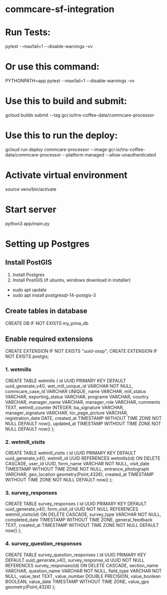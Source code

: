 # commcare-sf-integration

# Run Tests: 
pytest --maxfail=1 --disable-warnings -vv
# Or use this command: 
PYTHONPATH=app pytest --maxfail=1 --disable-warnings -vv
# Use this to build and submit: 
gcloud builds submit --tag gcr.io/tns-coffee-data/commcare-processor
# Use this to run the deploy: 
gcloud run deploy commcare-processor --image gcr.io/tns-coffee-data/commcare-processor --platform managed --allow-unauthenticated


# Activate virtual environment
source venv/bin/activate

# Start server 
python3 app/main.py


# Setting up Postgres

## Install PostGIS 
1. Install Postgres
2. Install PostGIS (if ubuntu, windows download in installer)

 - sudo apt update
 - sudo apt install postgresql-14-postgis-3


## Create tables in database

CREATE DB IF NOT EXISTS my_pima_db


## Enable required extensions
CREATE EXTENSION IF NOT EXISTS "uuid-ossp";
CREATE EXTENSION IF NOT EXISTS postgis;

### 1. wetmills
CREATE TABLE wetmills (
  id UUID PRIMARY KEY DEFAULT uuid_generate_v4(),
  wet_mill_unique_id VARCHAR NOT NULL,
  commcare_case_id VARCHAR UNIQUE,
  name VARCHAR,
  mill_status VARCHAR,
  exporting_status VARCHAR,
  programe VARCHAR,
  country VARCHAR,
  manager_name VARCHAR,
  manager_role VARCHAR,
  comments TEXT,
  wetmill_counter INTEGER,
  ba_signature VARCHAR,
  manager_signature VARCHAR,
  tor_page_picture VARCHAR,
  registration_date DATE,
  created_at TIMESTAMP WITHOUT TIME ZONE NOT NULL DEFAULT now(),
  updated_at TIMESTAMP WITHOUT TIME ZONE NOT NULL DEFAULT now()
);

### 2. wetmill_visits
CREATE TABLE wetmill_visits (
  id UUID PRIMARY KEY DEFAULT uuid_generate_v4(),
  wetmill_id UUID REFERENCES wetmills(id) ON DELETE CASCADE,
  user_id UUID,
  form_name VARCHAR NOT NULL,
  visit_date TIMESTAMP WITHOUT TIME ZONE NOT NULL,
  entrance_photograph VARCHAR,
  geo_location geometry(Point,4326),
  created_at TIMESTAMP WITHOUT TIME ZONE NOT NULL DEFAULT now()
);

### 3. survey_responses
CREATE TABLE survey_responses (
  id UUID PRIMARY KEY DEFAULT uuid_generate_v4(),
  form_visit_id UUID NOT NULL REFERENCES wetmill_visits(id) ON DELETE CASCADE,
  survey_type VARCHAR NOT NULL,
  completed_date TIMESTAMP WITHOUT TIME ZONE,
  general_feedback TEXT,
  created_at TIMESTAMP WITHOUT TIME ZONE NOT NULL DEFAULT now()
);

### 4. survey_question_responses
CREATE TABLE survey_question_responses (
  id UUID PRIMARY KEY DEFAULT uuid_generate_v4(),
  survey_response_id UUID NOT NULL REFERENCES survey_responses(id) ON DELETE CASCADE,
  section_name VARCHAR,
  question_name VARCHAR NOT NULL,
  field_type VARCHAR NOT NULL,
  value_text TEXT,
  value_number DOUBLE PRECISION,
  value_boolean BOOLEAN,
  value_date TIMESTAMP WITHOUT TIME ZONE,
  value_gps geometry(Point,4326)
);

